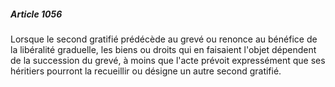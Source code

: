 ##### Article 1056

Lorsque le second gratifié prédécède au grevé ou renonce au bénéfice de la libéralité graduelle, les biens ou droits qui en faisaient l'objet dépendent de la succession du grevé, à moins que l'acte prévoit expressément que ses héritiers pourront la recueillir ou désigne un autre second gratifié.

